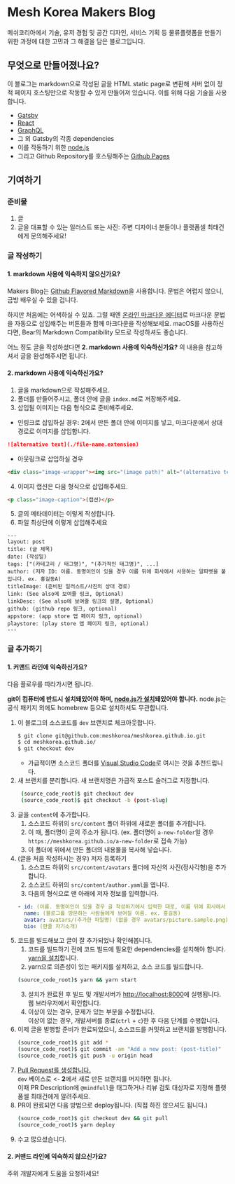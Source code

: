 # Mesh Korea Makers Blog

메쉬코리아에서 기술, 유저 경험 및 공간 디자인, 서비스 기획 등 물류플랫폼을 만들기 위한 과정에 대한 고민과 그 해결을 담은 블로그입니다.

## 무엇으로 만들어졌나요?

이 블로그는 markdown으로 작성된 글을 HTML static page로 변환해 서버 없이 정적 페이지 호스팅만으로 작동할 수 있게 만들어져 있습니다. 이를 위해 다음 기술을 사용합니다.

* [Gatsby](https://www.gatsbyjs.org)
* [React](https://reactjs.org)
* [GraphQL](https://graphql.org)
* 그 외 Gatsby의 각종 dependencies
* 이를 작동하기 위한 [node.js](https://nodejs.org)
* 그리고 Github Repository를 호스팅해주는 [Github Pages](https://pages.github.com)

## 기여하기

### 준비물

1. 글
2. 글을 대표할 수 있는 일러스트 또는 사진: 주변 디자이너 분들이나 플랫폼셀 최태건에게 문의해주세요!


### 글 작성하기

#### 1. markdown 사용에 익숙하지 않으신가요?

Makers Blog는 [Github Flavored Markdown](https://github.github.com/gfm/)을 사용합니다. 문법은 어렵지 않으니, 금방 배우실 수 있을 겁니다.

하지만 처음에는 어색하실 수 있죠. 그럴 때엔 [온라인 마크다운 에디터](https://stackedit.io/app)로 마크다운 문법을 자동으로 삽입해주는 버튼들과 함께 마크다운을 작성해보세요. macOS를 사용하신다면, Bear의 Markdown Compatibility 모드로 작성하셔도 좋습니다.

어느 정도 글을 작성하셨다면 **2. markdown 사용에 익숙하신가요?** 의 내용을 참고하셔서 글을 완성해주시면 됩니다.

#### 2. markdown 사용에 익숙하신가요?

1. 글을 markdown으로 작성해주세요.
2. 폴더를 만들어주시고, 폴더 안에 글을 `index.md`로 저장해주세요.
3. 삽입될 이미지는 다음 형식으로 준비해주세요.
  * 인링크로 삽입하실 경우: 2에서 만든 폴더 안에 이미지를 넣고, 마크다운에서 상대경로로 이미지를 삽입합니다.
  ```markdown
  ![alternative text](./file-name.extension)
  ```
  * 아웃링크로 삽입하실 경우
  ```html
<div class="image-wrapper"><img src="(image path)" alt="(alternative text)"></div>
```
4. 이미지 캡션은 다음 형식으로 삽입해주세요.
```html
<p class="image-caption">(캡션)</p>
```
5. 글의 메타데이터는 이렇게 작성합니다.
  1. 파일 최상단에 이렇게 삽입해주세요
  ```
---
layout: post
title: (글 제목)
date: (작성일)
tags: ["(카테고리 / 태그명)", "(추가적인 태그명)", ...]
author: (저자 ID: 이름. 동명이인이 있을 경우 이름 뒤에 회사에서 사용하는 알파벳을 붙입니다. ex. 홍길동A)
titleImage: (준비된 일러스트/사진의 상대 경로)
link: (See also에 보여줄 링크, Optional)
linkDesc: (See also에 보여줄 링크의 설명, Optional)
github: (github repo 링크, optional)
appstore: (app store 앱 페이지 링크, optional)
playstore: (play store 앱 페이지 링크, optional)
---
```

### 글 추가하기

#### 1. 커맨드 라인에 익숙하신가요?

다음 플로우를 따라가시면 됩니다.

**git이 컴퓨터에 반드시 설치돼있어야 하며, [node.js가 설치](https://nodejs.org/en/)돼있어야 합니다.** node.js는 공식 패키지 외에도 homebrew 등으로 설치하셔도 무관합니다.

1. 이 블로그의 소스코드를 `dev` 브랜치로 체크아웃합니다.
    ```bash
    $ git clone git@github.com:meshkorea/meshkorea.github.io.git
    $ cd meshkorea.github.io/
    $ git checkout dev
    ```
    * 가급적이면 소스코드 폴더를 [Visual Studio Code](https://code.visualstudio.com)로 여시는 것을 추천드립니다.
2. 새 브랜치를 분리합니다. 새 브랜치명은 가급적 포스트 슬러그로 지정합니다.
   ```bash
    (source_code_root)$ git checkout dev
    (source_code_root)$ git checkout -b (post-slug)
    ```
3. 글을 `content`에 추가합니다.
    1. 소스코드 하위의 `src/content` 폴더 하위에 새로운 폴더를 추가합니다.
    2. 이 때, 폴더명이 글의 주소가 됩니다. (ex. 폴더명이 `a-new-folder`일 경우 `https://meshkorea.github.io/a-new-folder`로 접속 가능)
    3. 이 폴더에 위에서 만든 폴더의 내용물을 복사해 넣습니다.
4. (글을 처음 작성하시는 경우) 저자 등록하기
    1. 소스코드 하위의 `src/content/avatars` 폴더에 자신의 사진(정사각형)을 추가합니다.
    2. 소스코드 하위의 `src/content/author.yaml`을 엽니다.
    3. 다음의 형식으로 맨 아래에 저자 정보를 입력합니다.
    ```yaml
    - id: (이름. 동명이인이 있을 경우 글 작성하기에서 입력한 대로, 이름 뒤에 회사에서 사용하는 알파벳을 붙입니다. ex. 홍길동A)
      name: (블로그를 방문하는 사람들에게 보여질 이름. ex. 홍길동)
      avatar: avatars/(추가한 파일명) (없을 경우 avatars/picture.sample.png)
      bio: (한줄 자기소개)
    ```
5. 코드를 빌드해보고 글이 잘 추가되었나 확인해봅니다.
    1. 코드를 빌드하기 전에 코드 빌드에 필요한 dependencies를 설치해야 합니다. [yarn을 설치](https://yarnpkg.com/en/docs/install)합니다.
    2. yarn으로 의존성이 있는 패키지를 설치하고, 소스 코드를 빌드합니다.
    ```bash
    (source_code_root)$ yarn && yarn start
    ```
    3. 설치가 완료된 후 빌드 및 개발서버가 [http://localhost:8000](http://localhost:8000)에 실행됩니다. 웹 브라우저에서 확인합니다.
    4. 이상이 있는 경우, 문제가 있는 부분을 수정합니다.<br>이상이 없는 경우, 개발서버를 종료(`ctrl` + `c`)한 후 다음 단계를 수행합니다.
6. 이제 글을 발행할 준비가 완료되었으니, 소스코드를 커밋하고 브랜치를 발행합니다.
    ```bash
    (source_code_root)$ git add *
    (source_code_root)$ git commit -am "Add a new post: (post-title)"
    (source_code_root)$ git push -u origin head
    ```
7. [Pull Request를 생성합니다.](https://github.com/meshkorea/meshkorea.github.io/pulls)<br>
    `dev` 베이스로 &lt;- **2**에서 새로 만든 브랜치를 머지하면 됩니다.<br>이때 PR Description에 `@mindfull`을 태그하거나 리뷰 검토 대상자로 지정해 플랫폼셀 최태건에게 알려주세요.
8. PR이 완료되면 다음 방법으로 deploy됩니다. (직접 하진 않으셔도 됩니다.)
    ```bash
    (source_code_root)$ git checkout dev && git pull
    (source_code_root)$ yarn deploy
    ```
9. 수고 많으셨습니다.

#### 2. 커맨드 라인에 익숙하지 않으신가요?

주위 개발자에게 도움을 요청하세요!
